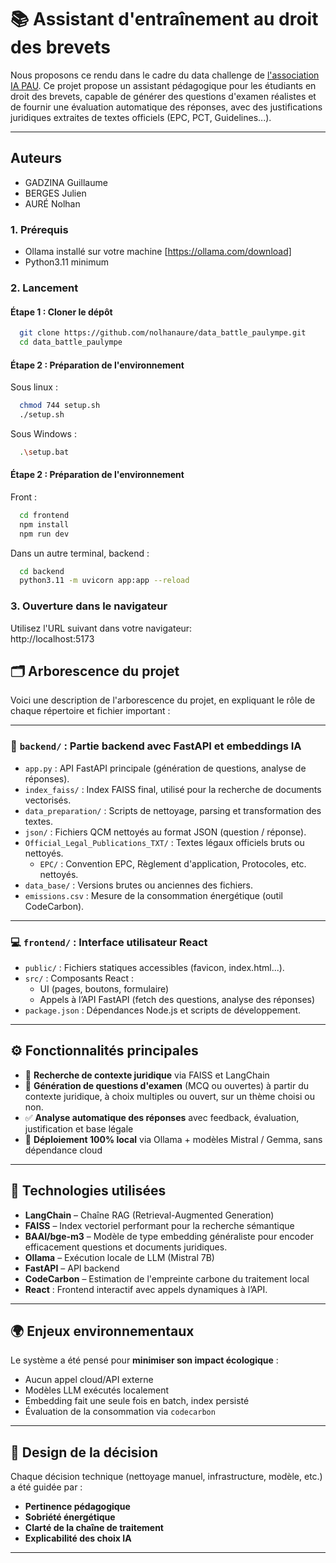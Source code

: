 # 📚 Assistant d'entraînement au droit des brevets

Nous proposons ce rendu dans le cadre du data challenge de [l'association IA PAU](https://iapau.org/).
Ce projet propose un assistant pédagogique pour les étudiants en droit des brevets, capable de générer des questions d'examen réalistes et de fournir une évaluation automatique des réponses, avec des justifications juridiques extraites de textes officiels (EPC, PCT, Guidelines...).

---
## Auteurs

- GADZINA Guillaume
- BERGES Julien
- AURÉ Nolhan

### 1. Prérequis 
- Ollama installé sur votre machine [https://ollama.com/download]
- Python3.11 minimum

### 2. Lancement

#### Étape 1 : Cloner le dépôt 
  ```sh
    git clone https://github.com/nolhanaure/data_battle_paulympe.git
    cd data_battle_paulympe
  ```    

#### Étape 2 : Préparation de l'environnement 
Sous linux : 
  ```sh
    chmod 744 setup.sh
    ./setup.sh
  ```

Sous Windows : 
  ```sh
    .\setup.bat
  ```

#### Étape 2 : Préparation de l'environnement 
Front : 
  ```sh
    cd frontend
    npm install
    npm run dev
  ```

Dans un autre terminal, backend : 
  ```sh
    cd backend
    python3.11 -m uvicorn app:app --reload
  ```
### 3. Ouverture dans le navigateur
Utilisez l'URL suivant dans votre navigateur:  
     http://localhost:5173

## 🗂️ Arborescence du projet

Voici une description de l'arborescence du projet, en expliquant le rôle de chaque répertoire et fichier important :

---

### 🔧 `backend/` : Partie backend avec FastAPI et embeddings IA
- `app.py` : API FastAPI principale (génération de questions, analyse de réponses).
- `index_faiss/` : Index FAISS final, utilisé pour la recherche de documents vectorisés.
- `data_preparation/` : Scripts de nettoyage, parsing et transformation des textes.
- `json/` : Fichiers QCM nettoyés au format JSON (question / réponse).
- `Official_Legal_Publications_TXT/` : Textes légaux officiels bruts ou nettoyés.
  - `EPC/` : Convention EPC, Règlement d'application, Protocoles, etc. nettoyés.
- `data_base/` : Versions brutes ou anciennes des fichiers.
- `emissions.csv` : Mesure de la consommation énergétique (outil CodeCarbon).

---

### 💻 `frontend/` : Interface utilisateur React
- `public/` : Fichiers statiques accessibles (favicon, index.html...).
- `src/` : Composants React :
  - UI (pages, boutons, formulaire)
  - Appels à l’API FastAPI (fetch des questions, analyse des réponses)
- `package.json` : Dépendances Node.js et scripts de développement.


---

## ⚙️ Fonctionnalités principales

- 🔎 **Recherche de contexte juridique** via FAISS et LangChain
- 🧠 **Génération de questions d'examen** (MCQ ou ouvertes) à partir du contexte juridique, à choix multiples ou ouvert, sur un thème choisi ou non.
- ✅ **Analyse automatique des réponses** avec feedback, évaluation, justification et base légale
- 🌱 **Déploiement 100% local** via Ollama + modèles Mistral / Gemma, sans dépendance cloud

---

## 🧠 Technologies utilisées

- **LangChain** – Chaîne RAG (Retrieval-Augmented Generation)
- **FAISS** – Index vectoriel performant pour la recherche sémantique
- **BAAI/bge-m3** –  Modèle de type embedding généraliste pour encoder efficacement questions et documents juridiques.
- **Ollama** – Exécution locale de LLM (Mistral 7B)
- **FastAPI** – API backend
- **CodeCarbon** – Estimation de l'empreinte carbone du traitement local
- **React** : Frontend interactif avec appels dynamiques à l’API.

---

## 🌍 Enjeux environnementaux

Le système a été pensé pour **minimiser son impact écologique** :
- Aucun appel cloud/API externe
- Modèles LLM exécutés localement
- Embedding fait une seule fois en batch, index persisté
- Évaluation de la consommation via `codecarbon`

---

## 🧠 Design de la décision

Chaque décision technique (nettoyage manuel, infrastructure, modèle, etc.) a été guidée par :
- **Pertinence pédagogique**
- **Sobriété énergétique**
- **Clarté de la chaîne de traitement**
- **Explicabilité des choix IA**

---
